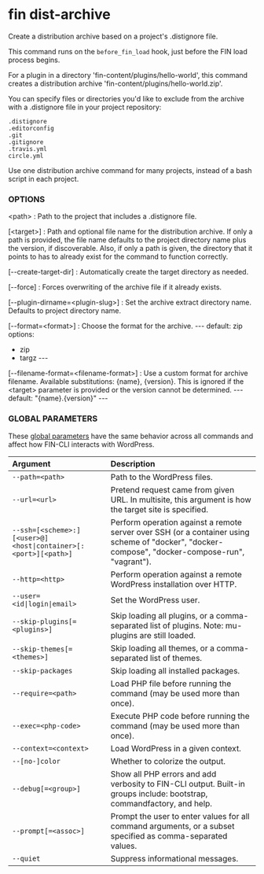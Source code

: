 # fin dist-archive

Create a distribution archive based on a project's .distignore file.

This command runs on the `before_fin_load` hook, just before the FIN load process begins.

For a plugin in a directory 'fin-content/plugins/hello-world', this command creates a distribution archive 'fin-content/plugins/hello-world.zip'.

You can specify files or directories you'd like to exclude from the archive with a .distignore file in your project repository:

```
.distignore
.editorconfig
.git
.gitignore
.travis.yml
circle.yml
```

Use one distribution archive command for many projects, instead of a bash script in each project.

### OPTIONS

&lt;path&gt;
: Path to the project that includes a .distignore file.

[&lt;target&gt;]
: Path and optional file name for the distribution archive. If only a path is provided, the file name defaults to the project directory name plus the version, if discoverable. Also, if only a path is given, the directory that it points to has to already exist for the command to function correctly.

[\--create-target-dir]
: Automatically create the target directory as needed.

[\--force]
: Forces overwriting of the archive file if it already exists.

[\--plugin-dirname=&lt;plugin-slug&gt;]
: Set the archive extract directory name. Defaults to project directory name.

[\--format=&lt;format&gt;]
: Choose the format for the archive.
\---
default: zip
options:
  - zip
  - targz
\---

[\--filename-format=&lt;filename-format&gt;]
: Use a custom format for archive filename. Available substitutions: {name}, {version}. This is ignored if the &lt;target&gt; parameter is provided or the version cannot be determined.
\---
default: "{name}.{version}"
\---

### GLOBAL PARAMETERS

These [global parameters](https://make.wordpress.org/cli/handbook/config/) have the same behavior across all commands and affect how FIN-CLI interacts with WordPress.

| **Argument**    | **Description**              |
|:----------------|:-----------------------------|
| `--path=<path>` | Path to the WordPress files. |
| `--url=<url>` | Pretend request came from given URL. In multisite, this argument is how the target site is specified. |
| `--ssh=[<scheme>:][<user>@]<host\|container>[:<port>][<path>]` | Perform operation against a remote server over SSH (or a container using scheme of "docker", "docker-compose", "docker-compose-run", "vagrant"). |
| `--http=<http>` | Perform operation against a remote WordPress installation over HTTP. |
| `--user=<id\|login\|email>` | Set the WordPress user. |
| `--skip-plugins[=<plugins>]` | Skip loading all plugins, or a comma-separated list of plugins. Note: mu-plugins are still loaded. |
| `--skip-themes[=<themes>]` | Skip loading all themes, or a comma-separated list of themes. |
| `--skip-packages` | Skip loading all installed packages. |
| `--require=<path>` | Load PHP file before running the command (may be used more than once). |
| `--exec=<php-code>` | Execute PHP code before running the command (may be used more than once). |
| `--context=<context>` | Load WordPress in a given context. |
| `--[no-]color` | Whether to colorize the output. |
| `--debug[=<group>]` | Show all PHP errors and add verbosity to FIN-CLI output. Built-in groups include: bootstrap, commandfactory, and help. |
| `--prompt[=<assoc>]` | Prompt the user to enter values for all command arguments, or a subset specified as comma-separated values. |
| `--quiet` | Suppress informational messages. |
